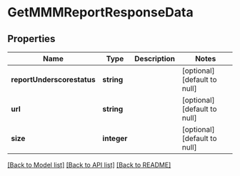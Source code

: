 # GetMMMReportResponseData

## Properties
Name | Type | Description | Notes
------------ | ------------- | ------------- | -------------
**reportUnderscorestatus** | **string** |  | [optional] [default to null]
**url** | **string** |  | [optional] [default to null]
**size** | **integer** |  | [optional] [default to null]

[[Back to Model list]](../README.md#documentation-for-models) [[Back to API list]](../README.md#documentation-for-api-endpoints) [[Back to README]](../README.md)



